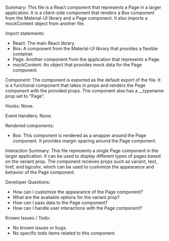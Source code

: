 Summary:
This file is a React component that represents a Page in a larger application. It is a client-side component that renders a Box component from the Material-UI library and a Page component. It also imports a mockContent object from another file.

Import statements:
- React: The main React library.
- Box: A component from the Material-UI library that provides a flexible container.
- Page: Another component from the application that represents a Page.
- mockContent: An object that provides mock data for the Page component.

Component:
The component is exported as the default export of the file. It is a functional component that takes in props and renders the Page component with the provided props. The component also has a __typename prop set to "Page".

Hooks:
None.

Event Handlers:
None.

Rendered components:
- Box: This component is rendered as a wrapper around the Page component. It provides margin spacing around the Page component.

Interaction Summary:
This file represents a single Page component in the larger application. It can be used to display different types of pages based on the variant prop. The component receives props such as variant, text, href, and bgcolor, which can be used to customize the appearance and behavior of the Page component.

Developer Questions:
- How can I customize the appearance of the Page component?
- What are the available options for the variant prop?
- How can I pass data to the Page component?
- How can I handle user interactions with the Page component?

Known Issues / Todo:
- No known issues or bugs.
- No specific todo items related to this component.